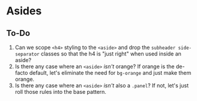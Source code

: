 # Asides

## To-Do

1. Can we scope `<h4>` styling to the `<aside>` and drop the `subheader side-separator` classes so that the h4 is "just right" when used inside an aside?
2. Is there any case where an `<aside>` _isn't_ orange? If orange is the de-facto default, let's eliminate the need for `bg-orange` and just make them orange.
3. Is there any case where an `<aside>` _isn't_ also a `.panel`? If not, let's just roll those rules into the base pattern.